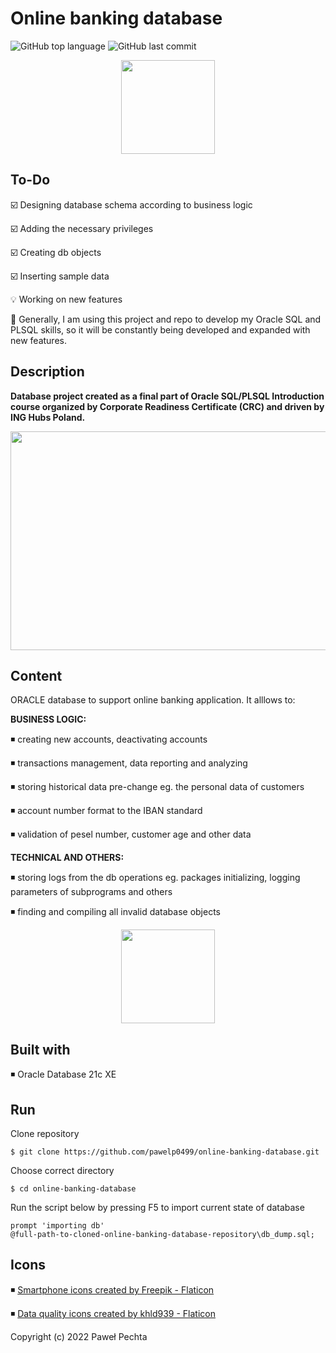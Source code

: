 # Online banking database


<img alt="GitHub top language" src="https://img.shields.io/github/languages/top/pawelp0499/online-banking-database?style=plastic"> <img alt="GitHub last commit" src="https://img.shields.io/github/last-commit/pawelp0499/online-banking-database?style=plastic">

<p align="center"> <img src="https://cdn-icons-png.flaticon.com/512/2097/2097276.png" width="150" height="150" /></p>


## To-Do

☑️ Designing database schema according to business logic

☑️ Adding the necessary privileges

☑️ Creating db objects

☑️ Inserting sample data

💡 Working on new features 

🚀 Generally, I am using this project and repo to develop my Oracle SQL and PLSQL skills, so it will be constantly being developed and expanded with new features.

## Description

**Database project created as a final part of Oracle SQL/PLSQL Introduction course organized by Corporate Readiness Certificate (CRC) and driven by ING Hubs Poland.**

<p align="center"> <img src="https://raw.githubusercontent.com/pawelp0499/online-banking-database/main/schema/schema.png?token=GHSAT0AAAAAABVBV2KUFX2YIU3JTXH3NQDEYUTKWDQ" width="819" height="350" /></p>

## Content

ORACLE database to support online banking application. It alllows  to:

**BUSINESS LOGIC:**

◾ creating new accounts, deactivating accounts

◾ transactions management, data reporting and analyzing

◾ storing historical data pre-change eg. the personal data of customers

◾ account number format to the IBAN standard

◾ validation of pesel number, customer age and other data

**TECHNICAL AND OTHERS:**

◾ storing logs from the db operations eg. packages initializing, logging parameters of subprograms and others

◾ finding and compiling all invalid database objects

<p align="center"> <img src="https://cdn-icons-png.flaticon.com/512/7212/7212914.png" width="150" height="150" /></p>

## Built with

◾ Oracle Database 21c XE

## Run

Clone repository

```
$ git clone https://github.com/pawelp0499/online-banking-database.git
```

Choose correct directory

```
$ cd online-banking-database
```

Run the script below by pressing F5 to import current state of database

```
prompt 'importing db'
@full-path-to-cloned-online-banking-database-repository\db_dump.sql;
```

## Icons

◾ <a href="https://www.flaticon.com/free-icons/smartphone" title="smartphone icons">Smartphone icons created by Freepik - Flaticon</a>

◾ <a href="https://www.flaticon.com/free-icons/data-quality" title="data quality icons">Data quality icons created by khld939 - Flaticon</a>


Copyright (c) 2022 Paweł Pechta
